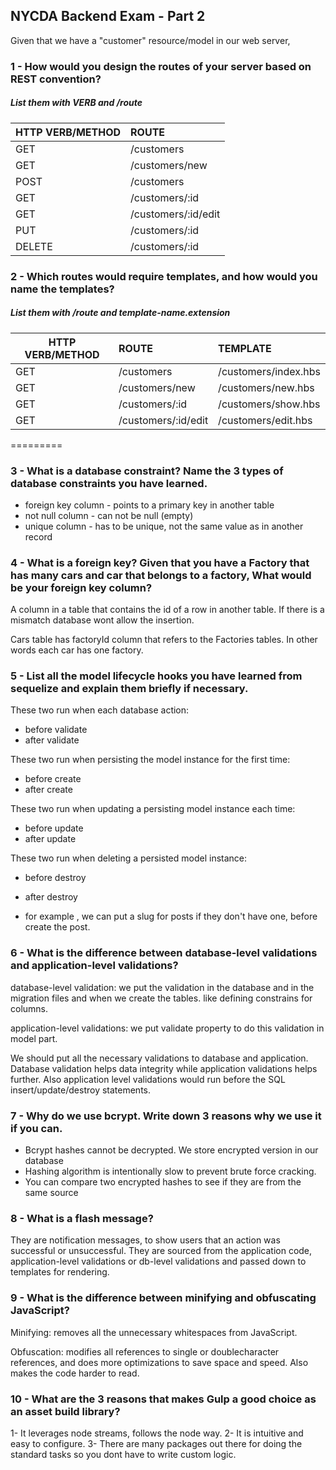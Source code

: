 ## NYCDA Backend Exam - Part 2

Given that we have a "customer" resource/model in our web server,

### 1 - How would you design the routes of your server based on REST convention?
##### List them with VERB and /route
| HTTP VERB/METHOD | ROUTE               |
| ---------------- | :-------------------|
| GET              | /customers          |
| GET              | /customers/new      |
| POST             | /customers          |
| GET              | /customers/:id      |
| GET              | /customers/:id/edit |
| PUT              | /customers/:id      |
| DELETE           | /customers/:id      |

### 2 - Which routes would require templates, and how would you name the templates?
##### List them with /route and template-name.extension

| HTTP VERB/METHOD | ROUTE               | TEMPLATE             |
| ---------------- | :-------------------| :--------------------|
| GET              | /customers          | /customers/index.hbs |
| GET              | /customers/new      | /customers/new.hbs   |
| GET              | /customers/:id      | /customers/show.hbs  |
| GET              | /customers/:id/edit | /customers/edit.hbs  |

=========

### 3 - What is a database constraint? Name the 3 types of database constraints you have learned.
- foreign key column - points to a primary key in another table
- not null column  - can not be null (empty)
- unique column - has to be unique, not the same value as in another record

### 4 - What is a foreign key? Given that you have a Factory that has many cars and car that belongs to a factory, What would be your foreign key column?

A column in a table that contains the id of a row in another table. If there is a mismatch database wont allow the insertion.

Cars table has factoryId column that refers to the Factories tables. In other words each car has one factory.

### 5 - List all the model lifecycle hooks you have learned from sequelize and explain them briefly if necessary.

These two run when each database action:
- before validate
- after validate

These two run when persisting the model instance for the first time:
- before create
- after create

These two run when updating a persisting model instance each time:
- before update
- after update

These two run when deleting a persisted model instance:
- before destroy
- after destroy

- for example , we can  put a slug for posts if they don't have one, before create  the post.

### 6 - What is the difference between database-level validations and application-level validations?

database-level validation: we put the validation in the database and in the migration files  and when we create the tables. like defining constrains for columns.

application-level validations: we put validate property to do this validation in model part.

We should put all the necessary validations to database and application. Database validation helps data integrity while application validations helps further. Also application level validations would run before the SQL insert/update/destroy statements.

### 7 - Why do we use bcrypt. Write down 3 reasons why we use it if you can.

- Bcrypt hashes cannot be decrypted. We store encrypted version in our database
- Hashing algorithm is intentionally slow to prevent brute force cracking.
- You can compare two encrypted hashes to see if they are from the same source

### 8 - What is a flash message?
They are notification messages, to show users that an action was successful or unsuccessful. They are sourced from the application code, application-level validations or db-level validations and passed down to templates for rendering.

### 9 - What is the difference between minifying and obfuscating JavaScript?
Minifying: removes all the unnecessary whitespaces from JavaScript.

Obfuscation: modifies all references to single or doublecharacter references, and does more optimizations to save space and speed. Also makes the code harder to read.

### 10 - What are the 3 reasons that makes Gulp a good choice as an asset build library?
1- It leverages node streams, follows the node way.
2- It is intuitive and easy to configure.
3- There are many packages out there for doing the standard tasks so you dont have to write custom logic.
